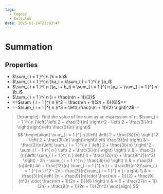 ```yaml
---
tags:
  - Cegep2
  - Calculus
date: 2025-01-24T21:03:47
---
```


# Summation

## Properties

- $\sum_{ i = 1 }^{ n }k = kn$
- $\sum_{ i = 1 }^{ n }ka_i = k\sum_{ i = 1 }^{ n }a_i$
- $\sum_{ i = 1 }^{ n }(a_i + b_i) = \sum_{ i = 1 }^{ n }a_i + \sum_{ i = 1 }^{ n }b_i$
- $\sum_{ i = 1 }^{ n }i = \frac{n(n + 1)}{2}$
- ==$\sum_{ i = 1 }^{ n }i^2 = \frac{n(n + 1)(2n + 1)}{6}$==
- ==$\sum_{ i = 1 }^{ n }i^3 = \left( \frac{n(n + 1)}{2} \right)^2$==

> [!example]- Find the value of the sum as an expression of $n$: $\sum_{ i = 1 }^{ n }\left( \left( 2 + \frac{3i}{n} \right)^2 - \left( 2 + \frac{3i}{n} \right)\right)\left( \frac{3}{n} \right)$
> $$
> \begin{align}
> \sum_{ i = 1 }^{ n }\left( \left( 2 + \frac{3i}{n} \right)^2 - \left( 2 + \frac{3i}{n} \right)\right)\left( \frac{3}{n} \right) & = \frac{3}{n}\left( \sum_{ i = 1 }^{ n } \left( 2 + \frac{3i}{n} \right)^2 - \sum_{ i = 1 }^{ n } \left( 2 + \frac{3i}{n} \right) \right) \\
>  & = \frac{3}{n}\left( \sum_{ i = 1 }^{ n } \left( 4 + \frac{12i}{n} + \frac{9i^2}{n^2} \right) - 2n - \sum_{ i = 1 }^{ n } \frac{3i}{n} \right) \\
>  & = \frac{3}{n}\left( 4n + \frac{12}{n} \sum_{ i = 1 }^{ n } i + \frac{9}{n^2}\sum_{ i = 1 }^{ n } i^2 - 2n - \frac{3}{n}\sum_{ i = 1 }^{ n } i \right) \\
>  & = \frac{3}{n}\left( 2n + \frac{9}{n}\cdot \frac{n(n + 1)}{2} + \frac{9}{n^2} \cdot \frac{n(n + 1)(2n + 1)}{6} \right) \\
>  & = 6 + \frac{27(n + 1)}{2n} + \frac{9(n + 1)(2n + 1)}{2n^2}
> \end{align}
> $$
